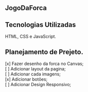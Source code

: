 ## JogoDaForca

## Tecnologias Utilizadas
HTML, CSS e JavaScript.

## Planejamento de Prejeto.

[x] Fazer desenho da forca no Canvas;<br>
[ ] Adicionar layout da pagina;<br>
[ ] Adicionar cada imagens;<br>
[x] Adicionar botões;<br>
[ ] Adicionar Design Responsivo;<br>
